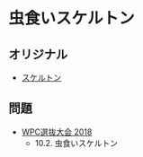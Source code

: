 # 虫食いスケルトン

## オリジナル
- [スケルトン](crisscross.md)

## 問題
- [WPC選抜大会 2018](../questions/jwpc2018.md)
	- 10.2. 虫食いスケルトン
